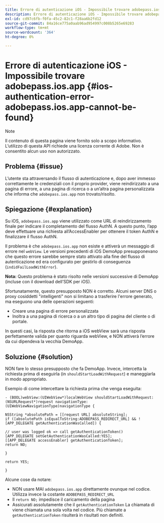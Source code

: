 ```yaml
---
title: Errore di autenticazione iOS - Impossibile trovare adobepass.ios.app
description: Errore di autenticazione iOS - Impossibile trovare adobepass.ios.app
exl-id: cd97c6fb-f0fa-45c2-82c1-f28aa6b2fd12
source-git-commit: 84a16ce775a0aab96ad954997c008b5265e69283
workflow-type: tm+mt
source-wordcount: '364'
ht-degree: 0%

---
```


# Errore di autenticazione iOS - Impossibile trovare adobepass.ios.app {#ios-authentication-error-adobepass.ios.app-cannot-be-found}

>[!NOTE]
>
>Il contenuto di questa pagina viene fornito solo a scopo informativo. L’utilizzo di questa API richiede una licenza corrente di Adobe. Non è consentito alcun uso non autorizzato.

## Problema {#issue}

L’utente sta attraversando il flusso di autenticazione e, dopo aver immesso correttamente le credenziali con il proprio provider, viene reindirizzato a una pagina di errore, a una pagina di ricerca o a un’altra pagina personalizzata che informa che `adobepass.ios.app` non trovato/risolto.

## Spiegazione {#explanation}

Su iOS, `adobepass.ios.app` viene utilizzato come URL di reindirizzamento finale per indicare il completamento del flusso AuthN. A questo punto, l’app deve effettuare una richiesta all’AccessEnabler per ottenere il token AuthN e finalizzare il flusso AuthN.

Il problema è che `adobepass.ios.app` non esiste e attiverà un messaggio di errore nel `webView`. Le versioni precedenti di iOS DemoApp presupponevano che questo errore sarebbe sempre stato attivato alla fine del flusso di autenticazione ed era configurato per gestirlo di conseguenza (`indidFailLoadWithError`).

**Nota:** Questo problema è stato risolto nelle versioni successive di DemoApp (incluse con il download dell’SDK per iOS).

Sfortunatamente, questo presupposto NON è corretto. Alcuni server DNS o proxy cosiddetti &quot;intelligenti&quot; non si limitano a trasferire l&#39;errore generato, ma eseguono una delle operazioni seguenti:

- Creare una pagina di errore personalizzata
- Inoltra a una pagina di ricerca o a un altro tipo di pagina del cliente o di portale.

In questi casi, la risposta che ritorna a iOS webView sarà una risposta perfettamente valida per quanto riguarda webView, e NON attiverà l’errore da cui dipendeva la vecchia DemoApp.

## Soluzione {#solution}

NON fare lo stesso presupposto che fa DemoApp. Invece, intercetta la richiesta prima di eseguirla (in `shouldStartLoadWithRequest`) e maneggiarla in modo appropriato.

Esempio di come intercettare la richiesta prima che venga eseguita:

```obj-c
- (BOOL)webView:(UIWebView*)localWebView shouldStartLoadWithRequest:(NSURLRequest*)request navigationType:(UIWebViewNavigationType)navigationType {

NSString *absolutePath = [[request URL] absoluteString]; 
if ([absolutePath isEqualToString:ADOBEPASS_REDIRECT_URL] && ![APP_DELEGATE getAuthenticationWasCalled]) {

// user was logged ok => call getAuthenticationToken() 
[APP_DELEGATE setGetAuthenticationWasCalled:YES]; 
[[APP_DELEGATE accessEnabler] getAuthenticationToken];
return NO;

}

return YES;

}
```

Alcune cose da notare:

- NON usare MAI `adobepass.ios.app` direttamente ovunque nel codice. Utilizza invece la costante `ADOBEPASS_REDIRECT_URL`
- Il `return NO;` impedisce il caricamento della pagina
- Assicurati assolutamente che il `getAuthenticationToken` La chiamata di viene chiamata una sola volta nel codice. Più chiamate a `getAuthenticationToken` risulterà in risultati non definiti.
